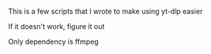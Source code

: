 This is a few scripts that I wrote to make using yt-dlp easier

If it doesn't work, figure it out

Only dependency is ffmpeg
